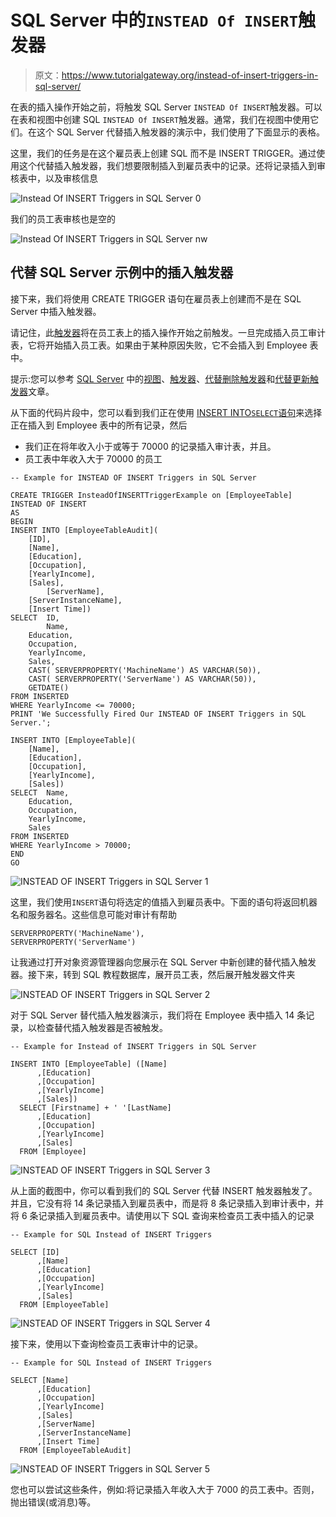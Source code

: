 # SQL Server 中的`INSTEAD Of INSERT`触发器

> 原文：<https://www.tutorialgateway.org/instead-of-insert-triggers-in-sql-server/>

在表的插入操作开始之前，将触发 SQL Server `INSTEAD Of INSERT`触发器。可以在表和视图中创建 SQL `INSTEAD Of INSERT`触发器。通常，我们在视图中使用它们。在这个 SQL Server 代替插入触发器的演示中，我们使用了下面显示的表格。

这里，我们的任务是在这个雇员表上创建 SQL 而不是 INSERT TRIGGER。通过使用这个代替插入触发器，我们想要限制插入到雇员表中的记录。还将记录插入到审核表中，以及审核信息

![Instead Of INSERT Triggers in SQL Server 0](img/7a714e509fe05bfb039affbe22d3f3db.png)

我们的员工表审核也是空的

![Instead Of INSERT Triggers in SQL Server nw](img/fd8302d8c5ad6ff3aab2bf6e72d14eb6.png)

## 代替 SQL Server 示例中的插入触发器

接下来，我们将使用 CREATE TRIGGER 语句在雇员表上创建而不是在 SQL Server 中插入触发器。

请记住，此[触发器](https://www.tutorialgateway.org/triggers-in-sql-server/)将在员工表上的插入操作开始之前触发。一旦完成插入员工审计表，它将开始插入员工表。如果由于某种原因失败，它不会插入到 Employee 表中。

提示:您可以参考 [SQL Server](https://www.tutorialgateway.org/sql/) 中的[视图](https://www.tutorialgateway.org/views-in-sql-server/)、[触发器](https://www.tutorialgateway.org/triggers-in-sql-server/)、[代替删除触发器](https://www.tutorialgateway.org/instead-of-delete-triggers-in-sql-server/)和[代替更新触发器](https://www.tutorialgateway.org/instead-of-update-triggers-in-sql-server/)文章。

从下面的代码片段中，您可以看到我们正在使用 [INSERT INTO`SELECT`语句](https://www.tutorialgateway.org/sql-insert-into-select-statement/)来选择正在插入到 Employee 表中的所有记录，然后

*   我们正在将年收入小于或等于 70000 的记录插入审计表，并且。
*   员工表中年收入大于 70000 的员工

```
-- Example for INSTEAD OF INSERT Triggers in SQL Server

CREATE TRIGGER InsteadOfINSERTTriggerExample on [EmployeeTable]
INSTEAD OF INSERT 
AS
BEGIN 
INSERT INTO [EmployeeTableAudit](
	[ID],
	[Name],
	[Education],
	[Occupation],
	[YearlyIncome],
	[Sales],
        [ServerName],
	[ServerInstanceName],
	[Insert Time])
SELECT  ID,	
        Name, 
	Education, 
	Occupation, 
	YearlyIncome,	
	Sales,
	CAST( SERVERPROPERTY('MachineName') AS VARCHAR(50)),
	CAST( SERVERPROPERTY('ServerName') AS VARCHAR(50)),
	GETDATE()
FROM INSERTED
WHERE YearlyIncome <= 70000;
PRINT 'We Successfully Fired Our INSTEAD OF INSERT Triggers in SQL Server.';

INSERT INTO [EmployeeTable]( 
	[Name],
	[Education],
	[Occupation],
	[YearlyIncome],
	[Sales])
SELECT  Name,
	Education,
	Occupation,
	YearlyIncome,
	Sales
FROM INSERTED
WHERE YearlyIncome > 70000;
END
GO
```

![INSTEAD OF INSERT Triggers in SQL Server 1](img/654e02604c53a418f60cd75a12a82906.png)

这里，我们使用`INSERT`语句将选定的值插入到雇员表中。下面的语句将返回机器名和服务器名。这些信息可能对审计有帮助

```
SERVERPROPERTY('MachineName'), 
SERVERPROPERTY('ServerName')
```

让我通过打开对象资源管理器向您展示在 SQL Server 中新创建的替代插入触发器。接下来，转到 SQL 教程数据库，展开员工表，然后展开触发器文件夹

![INSTEAD OF INSERT Triggers in SQL Server 2](img/c5c8835ae8e235083b4ee506eb8519d9.png)

对于 SQL Server 替代插入触发器演示，我们将在 Employee 表中插入 14 条记录，以检查替代插入触发器是否被触发。

```
-- Example for Instead of INSERT Triggers in SQL Server

INSERT INTO [EmployeeTable] ([Name]
      ,[Education]
      ,[Occupation]
      ,[YearlyIncome]
      ,[Sales])
  SELECT [Firstname] + ' '[LastName]
      ,[Education]
      ,[Occupation]
      ,[YearlyIncome]
      ,[Sales] 
  FROM [Employee]
```

![INSTEAD OF INSERT Triggers in SQL Server 3](img/4f799b92bd837e4fc80992d4879b5f78.png)

从上面的截图中，你可以看到我们的 SQL Server 代替 INSERT 触发器触发了。并且，它没有将 14 条记录插入到雇员表中，而是将 8 条记录插入到审计表中，并将 6 条记录插入到雇员表中。请使用以下 SQL 查询来检查员工表中插入的记录

```
-- Example for SQL Instead of INSERT Triggers

SELECT [ID]
      ,[Name]
      ,[Education]
      ,[Occupation]
      ,[YearlyIncome]
      ,[Sales]
  FROM [EmployeeTable]

```

![INSTEAD OF INSERT Triggers in SQL Server 4](img/8d6242d45b8781de22d8b519d89b67cb.png)

接下来，使用以下查询检查员工表审计中的记录。

```
-- Example for SQL Instead of INSERT Triggers

SELECT [Name]
      ,[Education]
      ,[Occupation]
      ,[YearlyIncome]
      ,[Sales]
      ,[ServerName]
      ,[ServerInstanceName]
      ,[Insert Time]
  FROM [EmployeeTableAudit]
```

![INSTEAD OF INSERT Triggers in SQL Server 5](img/68dd8fda115f8e4d64375d441e2deac6.png)

您也可以尝试这些条件，例如:将记录插入年收入大于 7000 的员工表中。否则，抛出错误(或消息)等。